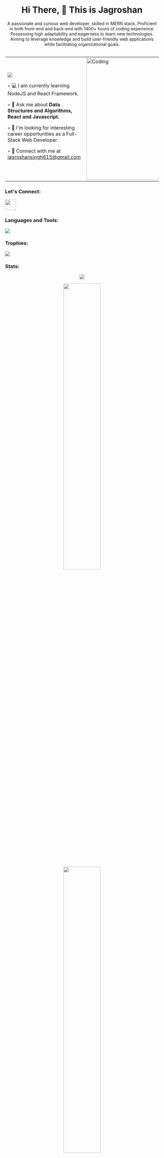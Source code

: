 
<div align="center" margin="auto">
 <h1>Hi There, 👋 This is Jagroshan </h1>
  A passionate and curious web developer, skilled in MERN stack. Proficient in both front-end and back-end with 1400+ hours of coding experience. Possessing high adaptability and eagerness to learn new technologies. Aiming to leverage knowledge and build user-friendly web applications while facilitating organizational goals.
  </div>
  </br> 
<table> 
 <tr>
  <td> 
  <img src="https://komarev.com/ghpvc/?username=jagroshansingh&color=blueviolet&style=for-the-badge">
  <p>  ◦ 💻 I am currently learning NodeJS and React Framework.</p>
  <p>  ◦ 💭  Ask me about <b> Data Structures and Algorithms, React and Javascript.</b> </p>
  <p>  ◦ 🔭 I'm looking for interesting career opportunities as a Full-Stack Web Developer. </p>
  <p>  ◦ 📧 Connect with me at  <a href="mailto:jagroshansingh615@gmail.com"> jagroshansingh615@gmail.com </a></p>
 </td>
 <td> 
   <img align="right" width="400px" src = "https://www.wingstechsolutions.com/wp-content/uploads/2022/03/full-stack-development.gif" alt = "Coding"> 
 </td>
 </tr>
</table>
<div> 
 <h3>Let's Connect: </h3>
 <div>
  <a href="https://www.linkedin.com/in/jagroshan-singh/"> <img width="35" src="https://i.pinimg.com/originals/ce/09/3c/ce093c7214ad357bb665cfd2f66a8b6b.png"/></a>
 </div>
</div>
<div>
 <h3>Languages and Tools: </h3>
  <div>
    <p>
  <a href="https://skillicons.dev">
    <img src="https://skillicons.dev/icons?i=git,nodejs,react,redux,html,css,js,github" />
  </a>
</p>
 </div>
 </div>
 <p></p>
 <p></p>
 <h3> Trophies: </h3>
<!--  <div align="center"> -->
 <img src="https://github-profile-trophy.vercel.app/?username=jagroshansingh&theme=tokyonight">
<!--  </div> -->
 <h3> Stats: </h3>
 <div align="center">
 <img src="https://github-readme-stats.vercel.app/api/top-langs/?username=jagroshansingh&layout=compact&theme=tokyonight&langs_count=7"/>
 </div>
 <p></p>
 <p></p>
<div align="center">
  <img src="https://github-readme-stats.vercel.app/api?username=jagroshansingh&show_icons=true&theme=tokyonight" width="49%">
  <div>
 <img src="https://github-readme-streak-stats.herokuapp.com/?user=jagroshansingh&theme=tokyonight" width="49%">
  </div>
 </div>
 <p></p>
 <p></p>
<!--  <img src="https://github-readme-activity-graph.cyclic.app/graph?username=jagroshansingh&hide_border=false&theme=tokyo-night"> -->
 <p></p>
